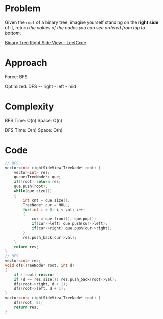 # Problem

Given the `root` of a binary tree, imagine yourself standing on the **right side** of it, return *the values of the nodes you can see ordered from top to bottom*.

[Binary Tree Right Side View - LeetCode](https://leetcode.com/problems/binary-tree-right-side-view/description/?envType=study-plan-v2&envId=top-interview-150)

# Approach

Force: BFS

Optimized: DFS  -- right - left - mid

# Complexity

BFS Time: O(n) Space: O(n)

DFS Time: O(n) Space: O(h)

# Code

```c++
// BFS
vector<int> rightSideView(TreeNode* root) {
    vector<int> res;
    queue<TreeNode*> que;
    if(!root) return res;
    que.push(root);
    while(que.size())
    {
        int cnt = que.size();
        TreeNode* cur = NULL;
        for(int i = 0; i < cnt; i++)
        {
            cur = que.front(); que.pop();
            if(cur->left) que.push(cur->left);
            if(cur->right) que.push(cur->right);
        }
        res.push_back(cur->val);
    }
    return res;
}
// DFS
vector<int> res;
void dfs(TreeNode* root, int d)
{
    if (!root) return;
    if (d == res.size()) res.push_back(root->val);
    dfs(root->right, d + 1);
    dfs(root->left, d + 1);
}
vector<int> rightSideView(TreeNode* root) {
    dfs(root, 0);
    return res;
}
```

